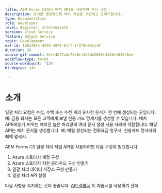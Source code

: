 ```yaml
---
title: AEM Forms CS에서 배치 API를 사용하여 문서 생성
description: 문서를 생성하도록 배치 작업을 구성하고 트리거합니다.
type: Documentation
role: Developer
level: Beginner, Intermediate
version: Cloud Service
feature: Output Service
topic: Development
exl-id: 165e2884-4399-4970-81ff-1f2f8b041a10
duration: 28
source-git-commit: 9fef4b77a2c70c8cf525d42686f4120e481945ee
workflow-type: tm+mt
source-wordcount: '134'
ht-degree: 14%

---
```


# 소개

일괄 처리 요청은 수십, 수백 또는 수천 개의 유사한 문서가 한 번에 생성되는 곳입니다. 예: 금융 회사는 모든 고객에게 보낼 신용 카드 명세서를 생성할 수 있습니다.
배치 API(비동기 API)는 예약된 높은 처리량의 여러 문서 생성 사용 사례에 적합합니다. 해당 API는 배치 문서를 생성합니다. 예: 매월 생성되는 전화요금 청구서, 신용카드 명세서와 혜택 명세서.

AEM Forms CS 일괄 처리 작업 API를 사용하려면 다음 구성이 필요합니다

1. Azure 스토리지 계정 구성
1. Azure 스토리지 지원 클라우드 구성 만들기
1. 일괄 처리 데이터 저장소 구성 만들기
1. 일괄 처리 API 실행

다음 사항을 숙지하는 것이 좋습니다. [API 설명서](https://experienceleague.adobe.com/docs/experience-manager-cloud-service/assets/batch-api.yaml?lang=en) 이 자습서를 사용하기 전에
